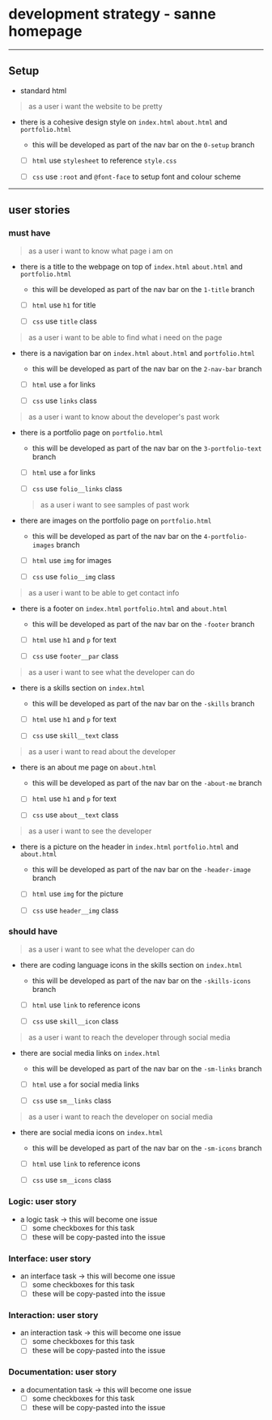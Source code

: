 # development strategy - sanne homepage

---

## Setup

- standard html

> as a user i want the website to be pretty

- there is a cohesive design style on `index.html` `about.html` and
  `portfolio.html`

  - this will be developed as part of the nav bar on the `0-setup` branch

  - [ ] `html` use `stylesheet` to reference `style.css`

  - [ ] `css` use `:root` and `@font-face` to setup font and colour scheme

---

## user stories

### must have

> as a user i want to know what page i am on

- there is a title to the webpage on top of `index.html` `about.html` and
  `portfolio.html`

  - this will be developed as part of the nav bar on the `1-title` branch

  - [ ] `html` use `h1` for title

  - [ ] `css` use `title` class

> as a user i want to be able to find what i need on the page

- there is a navigation bar on `index.html` `about.html` and `portfolio.html`

  - this will be developed as part of the nav bar on the `2-nav-bar` branch

  - [ ] `html` use `a` for links

  - [ ] `css` use `links` class

> as a user i want to know about the developer's past work

- there is a portfolio page on `portfolio.html`

  - this will be developed as part of the nav bar on the `3-portfolio-text`
    branch

  - [ ] `html` use `a` for links

  - [ ] `css` use `folio__links` class

  > as a user i want to see samples of past work

- there are images on the portfolio page on `portfolio.html`

  - this will be developed as part of the nav bar on the `4-portfolio-images`
    branch

  - [ ] `html` use `img` for images

  - [ ] `css` use `folio__img` class

> as a user i want to be able to get contact info

- there is a footer on `index.html` `portfolio.html` and `about.html`

  - this will be developed as part of the nav bar on the `-footer` branch

  - [ ] `html` use `h1` and `p` for text

  - [ ] `css` use `footer__par` class

> as a user i want to see what the developer can do

- there is a skills section on `index.html`

  - this will be developed as part of the nav bar on the `-skills` branch

  - [ ] `html` use `h1` and `p` for text

  - [ ] `css` use `skill__text` class

> as a user i want to read about the developer

- there is an about me page on `about.html`

  - this will be developed as part of the nav bar on the `-about-me` branch

  - [ ] `html` use `h1` and `p` for text

  - [ ] `css` use `about__text` class

> as a user i want to see the developer

- there is a picture on the header in `index.html` `portfolio.html` and
  `about.html`

  - this will be developed as part of the nav bar on the `-header-image` branch

  - [ ] `html` use `img` for the picture

  - [ ] `css` use `header__img` class

### should have

> as a user i want to see what the developer can do

- there are coding language icons in the skills section on `index.html`

  - this will be developed as part of the nav bar on the `-skills-icons` branch

  - [ ] `html` use `link` to reference icons

  - [ ] `css` use `skill__icon` class

> as a user i want to reach the developer through social media

- there are social media links on `index.html`

  - this will be developed as part of the nav bar on the `-sm-links` branch

  - [ ] `html` use `a` for social media links

  - [ ] `css` use `sm__links` class

> as a user i want to reach the developer on social media

- there are social media icons on `index.html`

  - this will be developed as part of the nav bar on the `-sm-icons` branch

  - [ ] `html` use `link` to reference icons

  - [ ] `css` use `sm__icons` class

### Logic: user story

- a logic task -> this will become one issue
  - [ ] some checkboxes for this task
  - [ ] these will be copy-pasted into the issue

### Interface: user story

- an interface task -> this will become one issue
  - [ ] some checkboxes for this task
  - [ ] these will be copy-pasted into the issue

### Interaction: user story

- an interaction task -> this will become one issue
  - [ ] some checkboxes for this task
  - [ ] these will be copy-pasted into the issue

### Documentation: user story

- a documentation task -> this will become one issue
  - [ ] some checkboxes for this task
  - [ ] these will be copy-pasted into the issue
